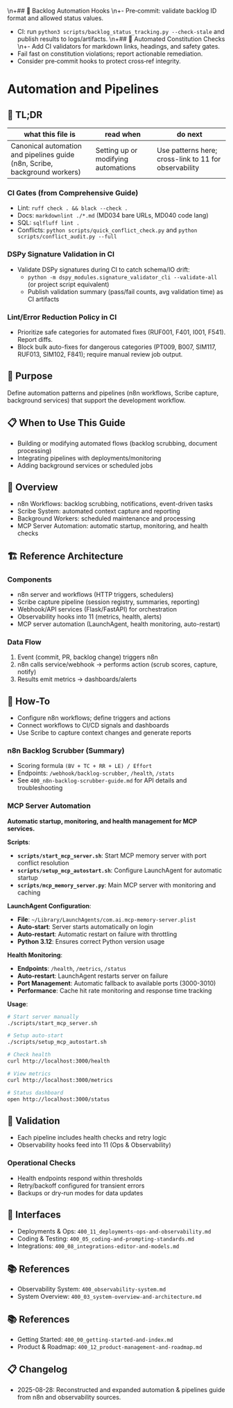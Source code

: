 \n+## 🔄 Backlog Automation Hooks
\n+- Pre‑commit: validate backlog ID format and allowed status values.
- CI: run `python3 scripts/backlog_status_tracking.py --check-stale` and publish results to logs/artifacts.
\n+## 🤖 Automated Constitution Checks
\n+- Add CI validators for markdown links, headings, and safety gates.
- Fail fast on constitution violations; report actionable remediation.
- Consider pre‑commit hooks to protect cross‑ref integrity.
# Automation and Pipelines

## 🔎 TL;DR

| what this file is | read when | do next |
|---|---|---|
| Canonical automation and pipelines guide (n8n, Scribe, background workers) | Setting up or modifying automations | Use patterns here; cross-link to 11 for observability |

### CI Gates (from Comprehensive Guide)
- Lint: `ruff check . && black --check .`
- Docs: `markdownlint ./*.md` (MD034 bare URLs, MD040 code lang)
- SQL: `sqlfluff lint .`
- Conflicts: `python scripts/quick_conflict_check.py` and `python scripts/conflict_audit.py --full`

### DSPy Signature Validation in CI
- Validate DSPy signatures during CI to catch schema/IO drift:
  - `python -m dspy_modules.signature_validator_cli --validate-all` (or project script equivalent)
  - Publish validation summary (pass/fail counts, avg validation time) as CI artifacts

### Lint/Error Reduction Policy in CI
- Prioritize safe categories for automated fixes (RUF001, F401, I001, F541). Report diffs.
- Block bulk auto-fixes for dangerous categories (PT009, B007, SIM117, RUF013, SIM102, F841); require manual review job output.

## 🎯 Purpose

Define automation patterns and pipelines (n8n workflows, Scribe capture, background services) that support the development workflow.

## 📋 When to Use This Guide

- Building or modifying automated flows (backlog scrubbing, document processing)
- Integrating pipelines with deployments/monitoring
- Adding background services or scheduled jobs

## 🧭 Overview

- n8n Workflows: backlog scrubbing, notifications, event-driven tasks
- Scribe System: automated context capture and reporting
- Background Workers: scheduled maintenance and processing
- MCP Server Automation: automatic startup, monitoring, and health checks

## 🏗️ Reference Architecture

### Components
- n8n server and workflows (HTTP triggers, schedulers)
- Scribe capture pipeline (session registry, summaries, reporting)
- Webhook/API services (Flask/FastAPI) for orchestration
- Observability hooks into 11 (metrics, health, alerts)
- MCP server automation (LaunchAgent, health monitoring, auto-restart)

### Data Flow
1. Event (commit, PR, backlog change) triggers n8n
2. n8n calls service/webhook → performs action (scrub scores, capture, notify)
3. Results emit metrics → dashboards/alerts

## 🔧 How-To

- Configure n8n workflows; define triggers and actions
- Connect workflows to CI/CD signals and dashboards
- Use Scribe to capture context changes and generate reports

### n8n Backlog Scrubber (Summary)
- Scoring formula `(BV + TC + RR + LE) / Effort`
- Endpoints: `/webhook/backlog-scrubber`, `/health`, `/stats`
- See `400_n8n-backlog-scrubber-guide.md` for API details and troubleshooting

### MCP Server Automation
**Automatic startup, monitoring, and health management for MCP services.**

**Scripts**:
- **`scripts/start_mcp_server.sh`**: Start MCP memory server with port conflict resolution
- **`scripts/setup_mcp_autostart.sh`**: Configure LaunchAgent for automatic startup
- **`scripts/mcp_memory_server.py`**: Main MCP server with monitoring and caching

**LaunchAgent Configuration**:
- **File**: `~/Library/LaunchAgents/com.ai.mcp-memory-server.plist`
- **Auto-start**: Server starts automatically on login
- **Auto-restart**: Automatic restart on failure with throttling
- **Python 3.12**: Ensures correct Python version usage

**Health Monitoring**:
- **Endpoints**: `/health`, `/metrics`, `/status`
- **Auto-restart**: LaunchAgent restarts server on failure
- **Port Management**: Automatic fallback to available ports (3000-3010)
- **Performance**: Cache hit rate monitoring and response time tracking

**Usage**:
```bash
# Start server manually
./scripts/start_mcp_server.sh

# Setup auto-start
./scripts/setup_mcp_autostart.sh

# Check health
curl http://localhost:3000/health

# View metrics
curl http://localhost:3000/metrics

# Status dashboard
open http://localhost:3000/status
```

## 🧪 Validation

- Each pipeline includes health checks and retry logic
- Observability hooks feed into 11 (Ops & Observability)

### Operational Checks
- Health endpoints respond within thresholds
- Retry/backoff configured for transient errors
- Backups or dry-run modes for data updates

## 🔗 Interfaces

- Deployments & Ops: `400_11_deployments-ops-and-observability.md`
- Coding & Testing: `400_05_coding-and-prompting-standards.md`
- Integrations: `400_08_integrations-editor-and-models.md`

## 📚 References

- Observability System: `400_observability-system.md`
- System Overview: `400_03_system-overview-and-architecture.md`

## 📚 References

- Getting Started: `400_00_getting-started-and-index.md`
- Product & Roadmap: `400_12_product-management-and-roadmap.md`

## 📋 Changelog
- 2025-08-28: Reconstructed and expanded automation & pipelines guide from n8n and observability sources.
